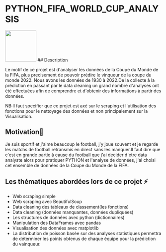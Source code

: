 # PYTHON_FIFA_WORLD_CUP_ANALYSIS
<img src="(https://i.pinimg.com/736x/bd/cf/9b/bdcf9bc4601de1116450c75dfb34bb7e.jpg)" width="100" height="100">
## Description

Le motif de ce projet est d'analyser les données de la Coupe du Monde de la FIFA, plus precisement de pouvoir prédire le vinqueur de la coupe du monde 2022. 
Nous avons les données de 1930 à 2022.De la collecte à la prédiction en passant par le data cleaning  un grand nombre d'analyses ont été effectuées afin de comprendre et d'obtenir des informations à partir des données.

NB:Il faut specifier que ce projet est axé sur le scraping et l'utilisation des fonctions pour le nettoyage des données et non principalement sur la Visualisation.

## Motivation🚀
Je suis sportif et j'aime beaucoup le football, j'y joue souvent et je regarde les matchs de football retransmis en direct sans les manquer.Il faut dire que c'est en grande partie à cause du football que j'ai decider d'etre data analyste  alors pour pratiquer PYTHON et l'analyse de données, j'ai choisi cet ensemble de données de la Coupe du Monde de la FIFA.

## Les thématiques abordées lors de ce projet ⚡

- Web scraping simple
- Web scraping avec BeautifulSoup
- Data cleaning des tableaux de classement(les fonctions)
- Data cleaning (données manquantes, données dupliquées)
- Les structures de données avec python (dictionnaires)
- Manipulation des DataFrames avec pandas
- Visualisation des données avec matplotlib
- La distribution de poisson basée sur des analyses statistiques permettra de déterminer les points obtenus de chaque équipe pour la prédiction du vainqueur. 


